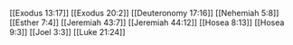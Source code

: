 [[Exodus 13:17]]
[[Exodus 20:2]]
[[Deuteronomy 17:16]]
[[Nehemiah 5:8]]
[[Esther 7:4]]
[[Jeremiah 43:7]]
[[Jeremiah 44:12]]
[[Hosea 8:13]]
[[Hosea 9:3]]
[[Joel 3:3]]
[[Luke 21:24]]
